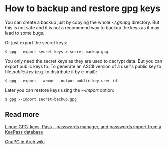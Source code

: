 
# How to backup and restore gpg keys

You can create a backup just by copying the whole *~/.gnupg* directory. But this is not safe and it is not a recommend way to backup the keys as it may lead to some bugs.

Or just export the secret keys:

    $ gpg --export-secret-keys > secret-backup.gpg

You only need the secret keys as they are used to decrypt data. But you can export public keys to. To generate an ASCII version of a user's public key to file *public.key* (e.g. to distribute it by e-mail):

    $ gpg --export --armor --output public.key user-id


Later you can restore keys using the *--import* option:

    $ gpg --import secret-backup.gpg

## Read more

[Linux: GPG-keys, Pass – passwords manager, and passwords import from a KeePass database](https://dev.to/setevoy/linux-gpg-keys-the-pass-passwords-manager-and-passwords-import-from-the-keepass-database-1j8f)

[GnuPG in Arch wiki](https://wiki.archlinux.org/index.php/GnuPG#Export_your_public_key)